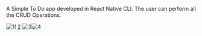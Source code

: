 A Simple To Do app developed in React Native CLI. The user can perform all the CRUD Operations.

![1](https://user-images.githubusercontent.com/76597173/229899124-8d638e2d-4622-40b3-ab36-2e3121427c78.jpeg)! [2](https://user-images.githubusercontent.com/76597173/229899152-87b4aa4b-f2d3-4a1a-ba56-831b83910d0c.jpeg) ![3](https://user-images.githubusercontent.com/76597173/229899174-75922c1d-29e3-44a0-b8b4-bb5546a000dd.jpeg)![4](https://user-images.githubusercontent.com/76597173/229899193-bd6a94be-5a0c-46de-9a5e-b28c219712d1.jpeg)


